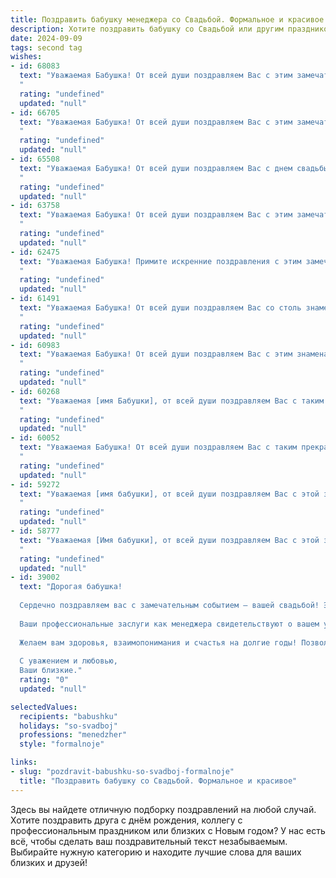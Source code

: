 ```yaml
---
title: Поздравить бабушку менеджера со Свадьбой. Формальное и красивое
description: Хотите поздравить бабушку со Свадьбой или другим праздником? Наш ИИ создаст незабываемое поздравление, а вы обязательно выделитесь среди других.  
date: 2024-09-09
tags: second tag
wishes:
- id: 68083
  text: "Уважаемая Бабушка! От всей души поздравляем Вас с этим замечательным днем - днем Вашей золотой свадьбы! Желаем Вам крепкого здоровья, неиссякаемой любви и семейного счастья! Пусть этот день станет символом Вашей долгой и красивой истории любви, а Ваши внуки и правнуки продолжат Вашу семейную традицию - традицию любви, уважения и гармонии.
  "
  rating: "undefined"
  updated: "null"
- id: 66705
  text: "Уважаемая Бабушка! От всей души поздравляем Вас с этим замечательным событием - свадьбой Вашей [имя внука/внучки]! Желаем Вам, чтобы этот день стал началом новой, счастливой главы в Вашей жизни, наполненной любовью, радостью и благополучием. Пусть Ваша свадьба станет ярким праздником, который Вы будете вспоминать с теплотой и ностальгией!
  "
  rating: "undefined"
  updated: "null"
- id: 65508
  text: "Уважаемая Бабушка! От всей души поздравляем Вас с днем свадьбы! Желаем Вам долгих лет счастья, любви и взаимопонимания. Пусть Ваша жизнь будет наполнена радостью, теплом и заботой друг о друге. Пусть каждый день Вашей совместной жизни будет особенным, а профессиональные успехи продолжат радовать Вас. Счастья Вам, крепкого здоровья, благополучия и  всего самого светлого!
  "
  rating: "undefined"
  updated: "null"
- id: 63758
  text: "Уважаемая Бабушка! От всей души поздравляем Вас с этим замечательным событием - свадьбой! Желаем Вам и молодожёнам долгих лет совместной жизни, наполненной счастьем, любовью и взаимопониманием. Пусть Ваша мудрость и опыт всегда будут опорой для этой молодой семьи.
  "
  rating: "undefined"
  updated: "null"
- id: 62475
  text: "Уважаемая Бабушка! Примите искренние поздравления с этим замечательным днем – днем вашей свадьбы! Желаем вам крепкого здоровья, семейного благополучия,  неиссякаемой энергии и радости. Пусть эта дата станет напоминанием о вашей любви и верности, а ваша работа менеджером приносит вам удовлетворение и успех.
  "
  rating: "undefined"
  updated: "null"
- id: 61491
  text: "Уважаемая Бабушка! От всей души поздравляем Вас со столь знаменательным событием - свадьбой Ваших близких! Желаем им крепкой любви, безграничного счастья и долгих лет совместной жизни. Пусть их союз будет наполнен гармонией, взаимопониманием и нежностью. Будьте здоровы и счастливы!
  "
  rating: "undefined"
  updated: "null"
- id: 60983
  text: "Уважаемая Бабушка! От всей души поздравляем Вас с этим знаменательным событием - свадьбой Вашего внука! Желаем Вам крепкого здоровья, долголетия и чтобы эта радостная семейная традиция передавалась из поколения в поколение! Пусть Ваш опыт профессионального менеджера помогает Вам создавать уют и гармонию в Вашей семье!
  "
  rating: "undefined"
  updated: "null"
- id: 60268
  text: "Уважаемая [имя Бабушки], от всей души поздравляем Вас с таким знаменательным событием - свадьбой Вашего [имя внука/внучки]! Желаем Вам крепкого здоровья, долгих лет жизни, семейного счастья и благополучия. Пусть этот день станет началом новой, счастливой главы Вашей жизни, наполненной радостью, любовью и заботой!
  "
  rating: "undefined"
  updated: "null"
- id: 60052
  text: "Уважаемая Бабушка! От всей души поздравляем Вас с таким прекрасным событием - Вашей свадьбой! Желаем Вам долгих лет совместной жизни, наполненных счастьем, любовью и взаимопониманием. Пусть Ваша работа менеджера приносит Вам удовлетворение и новые возможности, а в семейной жизни царит уют и гармония!
  "
  rating: "undefined"
  updated: "null"
- id: 59272
  text: "Уважаемая [имя бабушки], от всей души поздравляем Вас с этой знаменательной датой! Желаем Вам и Вашему супругу долгих лет совместной жизни, наполненных любовью, счастьем и взаимопониманием. Пусть Ваша свадьба станет ярким событием, которое Вы будете вспоминать с теплотой и радостью!
  "
  rating: "undefined"
  updated: "null"
- id: 58777
  text: "Уважаемая [Имя бабушки], от всей души поздравляем Вас с этой знаменательной датой! Желаем Вам крепкого здоровья, семейного благополучия и долгих счастливых лет жизни! Пусть любовь и радость всегда царят в Вашем доме.
  "
  rating: "undefined"
  updated: "null"
- id: 39002
  text: "Дорогая бабушка!
  
  Сердечно поздравляем вас с замечательным событием – вашей свадьбой! Это радостный и значимый момент, который наполнен любовью, надеждой и новыми начинаниями. Пусть ваша жизнь вместе будет яркой, гармоничной и исполненной счастливых мгновений.
  
  Ваши профессиональные заслуги как менеджера свидетельствуют о вашем умении планировать и организовывать, а теперь пусть эти качества помогут создать крепкую и счастливою семью.
  
  Желаем вам здоровья, взаимопонимания и счастья на долгие годы! Позвольте каждому дню приносить вам радость и гармонию.
  
  С уважением и любовью,
  Ваши близкие."
  rating: "0"
  updated: "null"

selectedValues:
  recipients: "babushku"
  holidays: "so-svadboj"
  professions: "menedzher"
  style: "formalnoje"

links:
- slug: "pozdravit-babushku-so-svadboj-formalnoje"
  title: "Поздравить бабушку со Свадьбой. Формальное и красивое"
---
```


Здесь вы найдете отличную подборку поздравлений на любой случай. 
Хотите поздравить друга с днём рождения, коллегу с профессиональным праздником или близких с Новым годом? У нас есть всё, чтобы сделать ваш поздравительный текст незабываемым. Выбирайте нужную категорию и находите лучшие слова для ваших близких и друзей!
